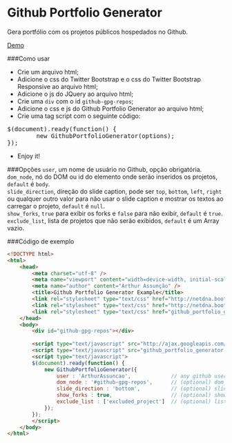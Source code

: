 Github Portfolio Generator
==========================

Gera portfólio com os projetos públicos hospedados no Github.

[Demo](http://github.arthurassuncao.com)

###Como usar
* Crie um arquivo html;
* Adicione o css do Twitter Bootstrap e o css do Twitter Bootstrap Responsive ao arquivo html;
* Adicione o js do JQuery ao arquivo html;
* Crie uma `div` com o id `github-gpg-repos`;
* Adicione o css e js do Github Portfolio Generator ao arquivo html;
* Crie uma tag script com o seguinte código:
<pre>
$(document).ready(function() {
        new GithubPortfolioGenerator(options);
});
</pre>
* Enjoy it!

###Opções
`user`, um nome de usuário no Github, opção obrigatória.<br>
`dom_node`, nó do DOM ou id do elemento onde serão inseridos os projetos, `default` é `body`.<br>
`slide_direction`, direção do slide caption, pode ser `top`, `bottom`, `left`, `right` ou qualquer outro valor para não usar o slide caption e mostrar os textos ao carregar o projeto, `default` é `null`.<br>
`show_forks`, `true` para exibir os forks e `false` para não exibir, `default` é `true`.<br>
`exclude_list`, lista de projetos que não serão exibidos, `default` é um Array vazio.

###Código de exemplo
```html
<!DOCTYPE html>
<html>
    <head>
        <meta charset="utf-8" />
        <meta name="viewport" content="width=device-width, initial-scale=1.0" />
        <meta name="author" content="Arthur Assunção" />
        <title>Github Portfolio Generator Example</title>
        <link rel="stylesheet" type="text/css" href="http://netdna.bootstrapcdn.com/twitter-bootstrap/2.3.1/css/bootstrap.min.css" />
        <link rel="stylesheet" type="text/css" href="http://netdna.bootstrapcdn.com/twitter-bootstrap/2.3.1/css/bootstrap-responsive.min.css" />
        <link rel="stylesheet" type="text/css" href="github_portfolio_generator.css" />
    </head>
    <body>
        <div id="github-gpg-repos"></div>
        
        <script type="text/javascript" src="http://ajax.googleapis.com/ajax/libs/jquery/1.9.1/jquery.min.js"></script>
        <script type="text/javascript" src="github_portfolio_generator.js"></script>
        <script type="text/javascript">
        $(document).ready(function() {
            new GithubPortfolioGenerator({
                user : 'ArthurAssuncao',             // any github username
                dom_node : '#github-gpg-repos',      // (optional) dom_node to attach to or element id, body by default
                slide_direction : 'bottom',          // (optional) slide direction, null by default
                show_forks : true,                   // (optional) show forked repos, true by default
                exclude_list : ['excluded_project']  // (optional) list excluded repos
            });
        });
        </script>
    </body>
</html>
```
